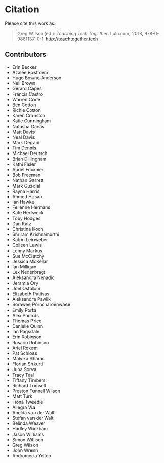 # Citation

Please cite this work as:

> Greg Wilson (ed.): *Teaching Tech Together*. Lulu.com, 2018,
> 978-0-9881137-0-1, <http://teachtogether.tech>.

## Contributors

-   Erin Becker
-   Azalee Bostroem
-   Hugo Bowne-Anderson
-   Neil Brown
-   Gerard Capes
-   Francis Castro
-   Warren Code
-   Ben Cotton
-   Richie Cotton
-   Karen Cranston
-   Katie Cunningham
-   Natasha Danas
-   Matt Davis
-   Neal Davis
-   Mark Degani
-   Tim Dennis
-   Michael Deutsch
-   Brian Dillingham
-   Kathi Fisler
-   Auriel Fournier
-   Bob Freeman
-   Nathan Garrett
-   Mark Guzdial
-   Rayna Harris
-   Ahmed Hasan
-   Ian Hawke
-   Felienne Hermans
-   Kate Hertweck
-   Toby Hodges
-   Dan Katz
-   Christina Koch
-   Shriram Krishnamurthi
-   Katrin Leinweber
-   Colleen Lewis
-   Lenny Markus
-   Sue McClatchy
-   Jessica McKellar
-   Ian Milligan
-   Lex Nederbragt
-   Aleksandra Nenadic
-   Jeramia Ory
-   Joel Ostblom
-   Elizabeth Patitsas
-   Aleksandra Pawlik
-   Sorawee Porncharoenwase
-   Emily Porta
-   Alex Pounds
-   Thomas Price
-   Danielle Quinn
-   Ian Ragsdale
-   Erin Robinson
-   Rosario Robinson
-   Ariel Rokem
-   Pat Schloss
-   Malvika Sharan
-   Florian Shkurti
-   Juha Sorva
-   Tracy Teal
-   Tiffany Timbers
-   Richard Tomsett
-   Preston Tunnell Wilson
-   Matt Turk
-   Fiona Tweedie
-   Allegra Via
-   Anelda van der Walt
-   Stéfan van der Walt
-   Belinda Weaver
-   Hadley Wickham
-   Jason Williams
-   Simon Willison
-   Greg Wilson
-   John Wrenn
-   Andromeda Yelton
